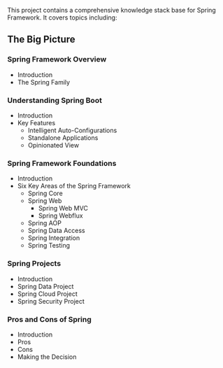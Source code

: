 This project contains a comprehensive knowledge stack base for Spring Framework. It covers topics including:

## The Big Picture

### <a style="text-decoration:none" href="https://helloimlixin.github.io/SpringFrameworkKnowledgeStack/SpringFrameworkOverview.html">Spring Framework Overview</a>

- Introduction
- The Spring Family

### <a style="text-decoration:none" href="https://helloimlixin.github.io/SpringFrameworkKnowledgeStack/UnderstandingSpringBoot.html">Understanding Spring Boot</a>

- Introduction
- Key Features
  - Intelligent Auto-Configurations
  - Standalone Applications
  - Opinionated View

### Spring Framework Foundations

- Introduction
- Six Key Areas of the Spring Framework
  - Spring Core
  - Spring Web
    - Spring Web MVC
    - Spring Webflux
  - Spring AOP
  - Spring Data Access
  - Spring Integration
  - Spring Testing

### Spring Projects

- Introduction
- Spring Data Project
- Spring Cloud Project
- Spring Security Project

### Pros and Cons of Spring

- Introduction
- Pros
- Cons
- Making the Decision

